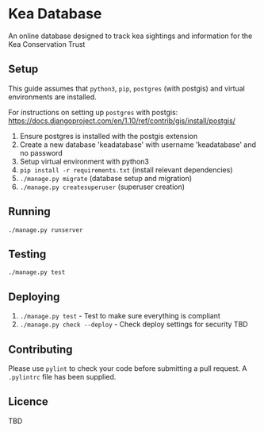 # Kea Database
An online database designed to track kea sightings and information for the Kea Conservation Trust


## Setup
This guide assumes that `python3`, `pip`, `postgres` (with postgis) and virtual environments are
installed.

For instructions on setting up `postgres` with postgis:
<https://docs.djangoproject.com/en/1.10/ref/contrib/gis/install/postgis/>

1. Ensure postgres is installed with the postgis extension
2. Create a new database 'keadatabase' with username 'keadatabase' and no password
3. Setup virtual environment with python3
4. `pip install -r requirements.txt` (install relevant dependencies)
5. `./manage.py migrate` (database setup and migration)
6. `./manage.py createsuperuser` (superuser creation)


## Running
`./manage.py runserver`


## Testing
`./manage.py test`


## Deploying
1. `./manage.py test` - Test to make sure everything is compliant
2. `./manage.py check --deploy` - Check deploy settings for security
TBD


## Contributing
Please use `pylint` to check your code before submitting a pull request. A `.pylintrc` file has been
supplied.


## Licence
TBD
